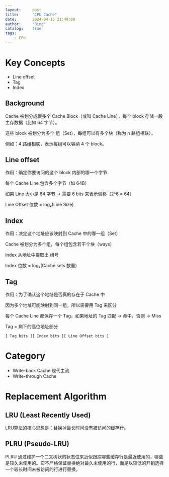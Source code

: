 ```yaml
---
layout:     post
title:      "CPU Cache"
date:       2024-04-15 21:40:00
author:     "Bing"
catalog:    true
tags:
    - CPU
---
```


# Key Concepts
* Line offset
* Tag
* Index
  
## Background
Cache 被划分成很多个 Cache Block（或叫 Cache Line），每个 block 存储一段主存数据（比如 64 字节）。

这些 block 被划分为多个 组（Set），每组可以有多个块（称为 n 路组相联）。

例如：4 路组相联，表示每组可以容纳 4 个 block。

## Line offset
作用：确定你要访问的这个 block 内部的哪一个字节

每个 Cache Line 包含多个字节（如 64B）

如果 Line 大小是 64 字节 → 需要 6 bits 来表示偏移（2^6 = 64）

Line Offset 位数 = log₂(Line Size)

## Index
作用：决定这个地址应该映射到 Cache 中的哪一组（Set）

Cache 被划分为多个组，每个组包含若干个块（ways）

Index 从地址中提取出 组号

Index 位数 = log₂(Cache sets 数量)

## Tag
作用：为了确认这个地址是否真的存在于 Cache 中

因为多个地址可能映射到同一组，所以需要用 Tag 来区分

每个 Cache Line 都保存一个 Tag，如果地址的 Tag 匹配 → 命中，否则 → Miss

Tag = 剩下的高位地址部分


```
[ Tag bits ][ Index bits ][ Line Offset bits ]
```

# Category
* Write-back Cache 现代主流
* Write-through Cache

# Replacement Algorithm
## LRU (Least Recently Used)
LRU算法的核心思想是：替换掉最长时间没有被访问的缓存行。

## PLRU (Pseudo-LRU)
PLRU 通过维护一个二叉树状的状态位来近似跟踪哪些缓存行是最近使用的，哪些是较久未使用的。它不严格保证替换绝对最久未使用的行，而是以较低的开销选择一个较长时间未被访问的行进行替换。
